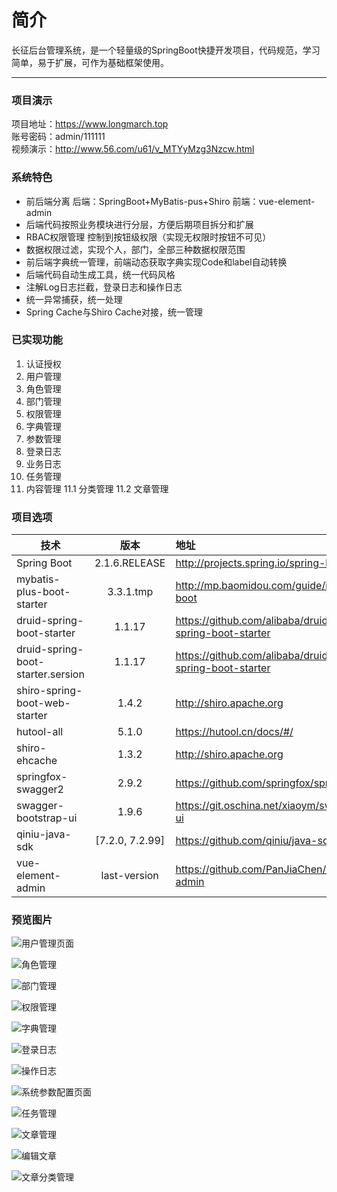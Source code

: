 # 简介
长征后台管理系统，是一个轻量级的SpringBoot快捷开发项目，代码规范，学习简单，易于扩展，可作为基础框架使用。

------
### 项目演示
项目地址：https://www.longmarch.top  
账号密码：admin/111111  
视频演示：http://www.56.com/u61/v_MTYyMzg3Nzcw.html  

### 系统特色

 - 前后端分离
    后端：SpringBoot+MyBatis-pus+Shiro
    前端：vue-element-admin
 - 后端代码按照业务模块进行分层，方便后期项目拆分和扩展
 - RBAC权限管理 控制到按钮级权限（实现无权限时按钮不可见）
 - 数据权限过滤，实现个人，部门，全部三种数据权限范围
 - 前后端字典统一管理，前端动态获取字典实现Code和label自动转换
 - 后端代码自动生成工具，统一代码风格
 - 注解Log日志拦截，登录日志和操作日志
 - 统一异常捕获，统一处理
 - Spring Cache与Shiro Cache对接，统一管理

### 已实现功能

 1. 认证授权
 2. 用户管理
 3. 角色管理
 4. 部门管理
 5. 权限管理
 6. 字典管理
 7. 参数管理
 8. 登录日志
 9. 业务日志
 10. 任务管理
 11. 内容管理
    11.1 分类管理
    11.2 文章管理

### 项目选项
| 技术        | 版本   |  地址  |
| --------   | :-----:  | :----  |
| Spring Boot     | 2.1.6.RELEASE |   http://projects.spring.io/spring-boot/     |
| mybatis-plus-boot-starter        |   3.3.1.tmp   |   http://mp.baomidou.com/guide/install.html#spring-boot   |
| druid-spring-boot-starter        |    1.1.17    |  https://github.com/alibaba/druid/tree/master/druid-spring-boot-starter  |
| druid-spring-boot-starter.sersion        |    1.1.17    |  https://github.com/alibaba/druid/tree/master/druid-spring-boot-starter  |
| shiro-spring-boot-web-starter        |    1.4.2    |  http://shiro.apache.org  |
| hutool-all        |    5.1.0    |  https://hutool.cn/docs/#/  |
| shiro-ehcache        |    1.3.2    |  http://shiro.apache.org  |
| springfox-swagger2        |    2.9.2    |  https://github.com/springfox/springfox  |
| swagger-bootstrap-ui        |    1.9.6    |  https://git.oschina.net/xiaoym/swagger-bootstrap-ui  |
| qiniu-java-sdk        |    [7.2.0, 7.2.99]    |  https://github.com/qiniu/java-sdk  |
| vue-element-admin        |    last-version    |  https://github.com/PanJiaChen/vue-element-admin  |

### 预览图片
![用户管理页面][1]

![角色管理][2]

![部门管理][3]

![权限管理][4]

![字典管理][5]

![登录日志][6]

![操作日志][7]

![系统参数配置页面][8]

![任务管理][9]

![文章管理][10]

![编辑文章][11]

![文章分类管理][12]

  [1]: http://upload.longmarch.top/2.jpg
  [2]: http://upload.longmarch.top/13.jpg
  [3]: http://upload.longmarch.top/11.jpg
  [4]: http://upload.longmarch.top/12.jpg
  [5]: http://upload.longmarch.top/14.jpg
  [6]: http://upload.longmarch.top/15.jpg
  [7]: http://upload.longmarch.top/16.jpg
  [8]: http://upload.longmarch.top/3.jpg
  [9]: http://upload.longmarch.top/17.jpg
  [10]: http://upload.longmarch.top/18.png
  [11]: http://upload.longmarch.top/19.jpg
  [12]: http://upload.longmarch.top/20.png
  
